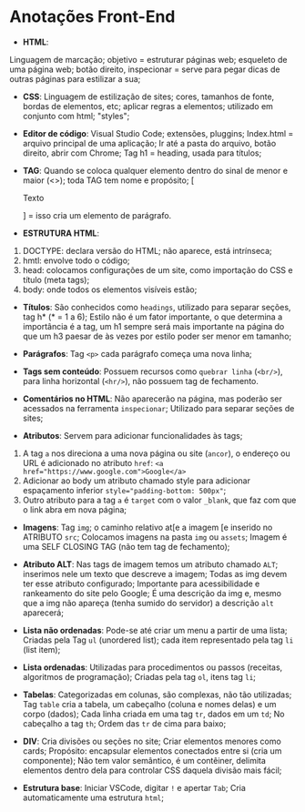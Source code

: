 # Anotações Front-End

- **HTML**:

Linguagem de marcação; objetivo = estruturar páginas web; esqueleto de uma página web; botão direito, inspecionar = serve para pegar dicas de outras páginas para estilizar a sua;

- **CSS**:
Linguagem de estilização de sites; cores, tamanhos de fonte, bordas de elementos, etc; aplicar regras a elementos; utilizado em conjunto com html; "styles";

- **Editor de código**:
Visual Studio Code; extensões, pluggins;
Index.html = arquivo principal de uma aplicação;
Ir até a pasta do arquivo, botão direito, abrir com Chrome;
Tag h1 = heading, usada para títulos;

- **TAG**:
Quando se coloca qualquer elemento dentro do sinal de menor e maior (<>); toda TAG tem nome e propósito; [<p>Texto</p>] = isso cria um elemento de parágrafo.

- **ESTRUTURA HTML**:
1. DOCTYPE: declara versão do HTML; não aparece, está intrínseca;
2. hmtl: envolve todo o código;
3. head: colocamos configurações de um site, como importação do CSS e título (meta tags);
4. body: onde todos os elementos visíveis estão;

- **Títulos**:
São conhecidos como `headings`, utilizado para separar seções, tag h* (* = 1 a 6);
Estilo não é um fator importante, o que determina a importância é a tag, um h1 sempre será mais importante na página do que um h3 paesar de às vezes por estilo poder ser menor em tamanho;

- **Parágrafos**:
Tag `<p>` cada parágrafo começa uma nova linha;

- **Tags sem conteúdo**:
Possuem recursos como `quebrar linha` (`<br/>`), para linha horizontal (`<hr/>`), não possuem tag de fechamento.

- **Comentários no HTML**:
Não aparecerão na página, mas poderão ser acessados na ferramenta `inspecionar`;
Utilizado para separar seções de sites;

- **Atributos**:
Servem para adicionar funcionalidades às tags;
1. A tag `a` nos direciona a uma nova página ou site (`ancor`), o endereço ou URL é adicionado no atributo `href`:
`<a href="https://www.google.com">Google</a>`
2. Adicionar ao body um atributo chamado style para adicionar espaçamento inferior `style="padding-bottom: 500px"`;
3. Outro atributo para a tag `a` é `target` com o valor `_blank`, que faz com que o link abra em nova página;

- **Imagens**:
Tag `img`; o caminho relativo at[e a imagem [e inserido no ATRIBUTO `src`;
Colocamos imagens na pasta `img` ou `assets`;
Imagem é uma SELF CLOSING TAG (não tem tag de fechamento);

- **Atributo ALT**:
Nas tags de imagem temos um atributo chamado `ALT`; inserimos nele um texto que descreve a imagem;
Todas as img devem ter esse atributo configurado;
Importante para acessibilidade e rankeamento do site pelo Google;
É uma descrição da img e, mesmo que a img não apareça (tenha sumido do servidor) a descrição `alt` aparecerá;

- **Lista não ordenadas**:
Pode-se até criar um menu a partir de uma lista;
Criadas pela Tag `ul` (unordered list); cada item representado pela tag `li` (list item);

- **Lista ordenadas**:
Utilizadas para procedimentos ou passos (receitas, algoritmos de programação);
Criadas pela tag `ol`, itens tag `li`;

- **Tabelas**:
Categorizadas em colunas, são complexas, não tão utilizadas;
Tag `table` cria a tabela, um cabeçalho (coluna e nomes delas) e um corpo (dados);
Cada linha criada em uma tag `tr`, dados em um `td`;
No cabeçalho a tag `th`;
Ordem das `tr` de cima para baixo;

- **DIV**:
Cria divisões ou seções no site;
Criar elementos menores como cards;
Propósito: encapsular elementos conectados entre si (cria um componente);
Não tem valor semântico, é um contêiner, delimita elementos dentro dela para controlar CSS daquela divisão mais fácil;

- **Estrutura base**:
Iniciar VSCode, digitar `!` e apertar `Tab`;
Cria automaticamente uma estrutura `html`;




